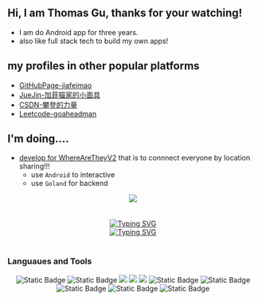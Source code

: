 ## Hi, I am Thomas Gu, thanks for your watching!
- I am do Android app for three years.
- also like full stack tech to build my own apps!

## my profiles in other popular platforms
- [GitHubPage-jiafeimao](https://jiafeimao-gjf.github.io/)
- [JueJin-加菲猫家的小面具](https://juejin.cn/user/1635719380475005?utm_source=gold_browser_extension)
- [CSDN-攀登的力量](https://blog.csdn.net/qq_24380391?type=blog)
- [Leetcode-goaheadman](https://leetcode.cn/u/goaheadman/)

## I'm doing....
- [develop for WhereAreTheyV2](https://github.com/jiafeimao-gjf/WhereAreTheyV2) that is to connnect everyone by location sharing!!!
  - use `Android` to interactive
  - use `Goland` for backend

<div align="center">
  <img src="https://github-readme-stats.vercel.app/api?username=jiafeimao-gjf&show_icons=true&theme=gruvbox" /> 
</div>

<div><br/></div>
<div><br/></div>

<div align="center">
  <a href="https://blog.sunguoqi.com/">
    <img src="https://readme-typing-svg.demolab.com?font=Fira+Code&pause=1000&color=024E07&width=435&lines=男人就是要狠，顶天立地！&center=true&size=32" alt="Typing SVG" />
  </a>
</div>
<!-- 人生需要不断的翻越一座又一座大山，努力吧！ -->
<div align="center">
  <a href="https://blog.sunguoqi.com/">
    <img src="https://readme-typing-svg.demolab.com?font=Fira+Code&pause=1000&color=020E07&width=1000&lines=人生需要不断的翻越一座又一座大山，努力吧！&center=true&size=28" alt="Typing SVG" />
  </a>
</div>
<!--                       原文链接：https://blog.csdn.net/Cwd_wade/article/details/131657922 -->
<div><br/></div>

### Languaues and Tools

<div align="center">


<span > 
  <img alt="Static Badge" src="https://img.shields.io/badge/Java-%2342b883?style=flat-square&logo=Java&logoColor=%23fff"> 
  <img alt="Static Badge" src="https://img.shields.io/badge/Python-%230072b3?style=flat-square&logo=Python&logoColor=%23fff"> 
  <img src="https://img.shields.io/badge/-Goland-F7DF1E?style=flat-square&logo=Goland&logoColor=white" /> 
  <img src="https://img.shields.io/badge/-Android-E34F26?style=flat-square&logo=Android&logoColor=white" /> 
  <img src="https://img.shields.io/badge/-OKR-1572B6?style=flat-square&logo=OKR" /> 
  <img alt="Static Badge" src="https://img.shields.io/badge/Vue-%23c66394?style=flat-square&logo=Vuejs&logoColor=%23fff"> 
  <img alt="Static Badge" src="https://img.shields.io/badge/Visual_Studio_Code-007ACC?style=flat-square&logo=Visual-Studio-Code&logoColor=white"> 
  <img alt="Static Badge" src="https://img.shields.io/badge/Git-F05032?style=flat-square&logo=Git&logoColor=white">  
  <img alt="Static Badge" src="https://img.shields.io/badge/Kotlin-F0F032?style=flat-square&logo=Kotlin&logoColor=white">  
  <img alt="Static Badge" src="https://img.shields.io/badge/Linux-305032?style=flat-square&logo=Linux&logoColor=white">  
</span>
</div>
